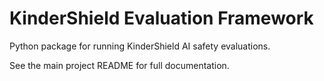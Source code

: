 # KinderShield Evaluation Framework

Python package for running KinderShield AI safety evaluations.

See the main project README for full documentation.